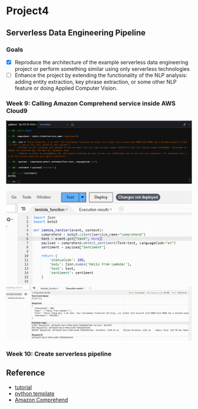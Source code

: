 <!-- [![CI](https://github.com/nogibjj/python-template/actions/workflows/cicd.yml/badge.svg)](https://github.com/nogibjj/python-template/actions/workflows/cicd.yml) -->

# Project4
## Serverless Data Engineering Pipeline

### Goals
 - [x] Reproduce the architecture of the example serverless data engineering project or perform something similar using only serverless technologies
 - [ ] Enhance the project by extending the functionality of the NLP analysis: adding entity extraction, key phrase extraction, or some other NLP feature or doing Applied Computer Vision.

### Week 9: Calling Amazon Comprehend service inside AWS Cloud9
![success_ipython_sentiment](assets/success_ipython_sentiment.png)
![lambda_function](assets/lambda_function.png)
![lambda_function_result](assets/lambda_function_result.png)

### Week 10: Create serverless pipeline

## Reference
* [tutorial](https://github.com/noahgift/awslambda)
* [python template](https://github.com/nogibjj/python-template)
* [Amazon Comprehend](https://docs.aws.amazon.com/comprehend/latest/dg/what-is.html)